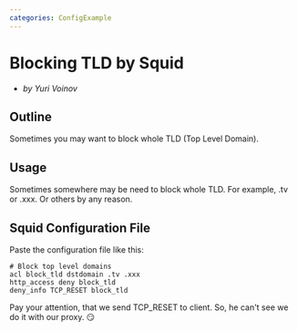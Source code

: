 ```yaml
---
categories: ConfigExample
---
```

# Blocking TLD by Squid

  - *by Yuri Voinov*

## Outline

Sometimes you may want to block whole TLD (Top Level Domain).

## Usage

Sometimes somewhere may be need to block whole TLD. For example, .tv or
.xxx. Or others by any reason.

## Squid Configuration File

Paste the configuration file like this:

    # Block top level domains
    acl block_tld dstdomain .tv .xxx
    http_access deny block_tld
    deny_info TCP_RESET block_tld

Pay your attention, that we send TCP_RESET to client. So, he can't see
we do it with our proxy.
:smirk:
